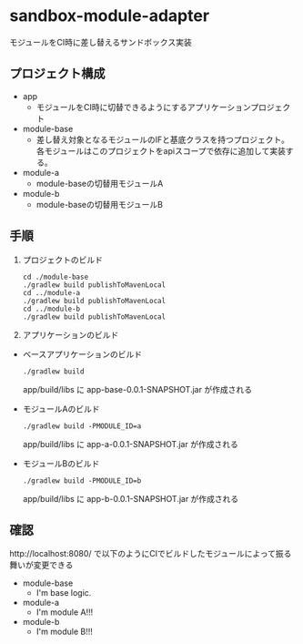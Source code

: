 # sandbox-module-adapter
モジュールをCI時に差し替えるサンドボックス実装

## プロジェクト構成

* app
  * モジュールをCI時に切替できるようにするアプリケーションプロジェクト
* module-base
  * 差し替え対象となるモジュールのIFと基底クラスを持つプロジェクト。各モジュールはこのプロジェクトをapiスコープで依存に追加して実装する。
* module-a
  * module-baseの切替用モジュールA
* module-b
  * module-baseの切替用モジュールB

## 手順

1. プロジェクトのビルド

    ```
    cd ./module-base
    ./gradlew build publishToMavenLocal
    cd ../module-a
    ./gradlew build publishToMavenLocal
    cd ../module-b
    ./gradlew build publishToMavenLocal
    ```

2. アプリケーションのビルド

* ベースアプリケーションのビルド

    ```
    ./gradlew build
    ```
  app/build/libs に app-base-0.0.1-SNAPSHOT.jar が作成される

* モジュールAのビルド

    ```
    ./gradlew build -PMODULE_ID=a
    ```
  app/build/libs に app-a-0.0.1-SNAPSHOT.jar が作成される

* モジュールBのビルド

    ```
    ./gradlew build -PMODULE_ID=b
    ```
  app/build/libs に app-b-0.0.1-SNAPSHOT.jar が作成される

## 確認

http://localhost:8080/ で以下のようにCIでビルドしたモジュールによって振る舞いが変更できる

* module-base
  * I'm base logic.
* module-a
  * I'm module A!!!
* module-b
  * I'm module B!!!